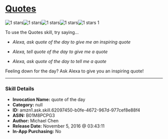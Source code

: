 # [Quotes](http://alexa.amazon.com/#skills/amzn1.ask.skill.62097450-b0fe-4672-967d-977cef8e88f4)
![1 stars](../../images/ic_star_black_18dp_1x.png)![1 stars](../../images/ic_star_border_black_18dp_1x.png)![1 stars](../../images/ic_star_border_black_18dp_1x.png)![1 stars](../../images/ic_star_border_black_18dp_1x.png)![1 stars](../../images/ic_star_border_black_18dp_1x.png) 1

To use the Quotes skill, try saying...

* *Alexa, ask quote of the day to give me an inspiring quote*

* *Alexa, tell quote of the day to give me a quote*

* *Alexa, ask quote of the day to tell me a quote*

Feeling down for the day? Ask Alexa to give you an inspiring quote!

***

### Skill Details

* **Invocation Name:** quote of the day
* **Category:** null
* **ID:** amzn1.ask.skill.62097450-b0fe-4672-967d-977cef8e88f4
* **ASIN:** B01M8PCPG3
* **Author:** Michael Chen
* **Release Date:** November 5, 2016 @ 03:43:11
* **In-App Purchasing:** No
